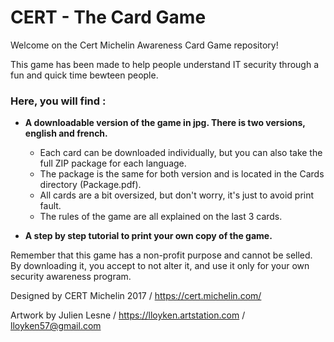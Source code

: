 # CERT - The Card Game
Welcome on the Cert Michelin Awareness Card Game repository!

This game has been made to help people understand IT security through a fun and quick time bewteen people. 

### Here, you will find : 
  - **A downloadable version of the game in jpg. There is two versions, english and french.** 
    * Each card can be downloaded individually, but you can also take the full ZIP package for each language.
    * The package is the same for both version and is located in the Cards directory (Package.pdf).
    * All cards are a bit oversized, but don't worry, it's just to avoid print fault.
    * The rules of the game are all explained on the last 3 cards.
     
  - **A step by step tutorial to print your own copy of the game.**
 
Remember that this game has a non-profit purpose and cannot be selled. By downloading it, you accept to not alter it, and use it only for your own security awareness program. 

Designed by CERT Michelin 2017 / https://cert.michelin.com/

Artwork by Julien Lesne / https://lloyken.artstation.com / lloyken57@gmail.com
